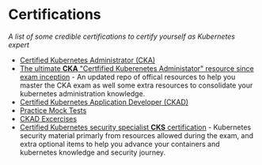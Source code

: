 # Certifications

_A list of some credible certifications to certify yourself as Kubernetes expert_

- [Certified Kubernetes Administrator (CKA)](https://www.cncf.io/certification/cka/)
- [The ultimate **CKA** "Certfified Kuberenetes Administator" resource since exam inception](https://github.com/walidshaari/Kubernetes-Certified-Administrator) - An updated repo of offical resources to help you master the CKA exam as well some extra resources to consolidate your kubernetes administration knowledge.
- [Certified Kubernetes Application Developer (CKAD)](https://www.cncf.io/certification/ckad/)
- [Practice Mock Tests](https://github.com/ShubhamTatvamasi/kubernetes-practice-tests)
- [CKAD Excercises](https://github.com/dgkanatsios/CKAD-exercises)
- [Certified Kubernetes security specialist **CKS** certification](https://github.com/walidshaari/Certified-Kubernetes-Security-Specialist) - Kubernetes security material primarly from resources allowed during the exam, and extra optional items to help you advance your containers and kubernetes knowledge and security journey.
